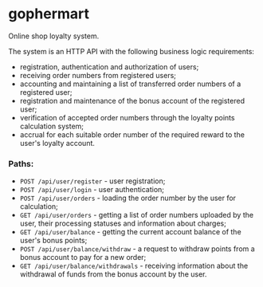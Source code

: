 # gophermart

Online shop loyalty system.

The system is an HTTP API with the following business logic requirements:
- registration, authentication and authorization of users;
- receiving order numbers from registered users;
- accounting and maintaining a list of transferred order numbers of a registered user;
- registration and maintenance of the bonus account of the registered user;
- verification of accepted order numbers through the loyalty points calculation system;
- accrual for each suitable order number of the required reward to the user's loyalty account.

### Paths:
* `POST /api/user/register` - user registration;
* `POST /api/user/login` - user authentication;
* `POST /api/user/orders` - loading the order number by the user for calculation;
* `GET /api/user/orders` - getting a list of order numbers uploaded by the user, their processing statuses and information about charges;
* `GET /api/user/balance` - getting the current account balance of the user's bonus points;
* `POST /api/user/balance/withdraw` - a request to withdraw points from a bonus account to pay for a new order;
* `GET /api/user/balance/withdrawals` - receiving information about the withdrawal of funds from the bonus account by the user.
